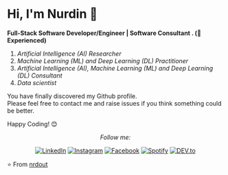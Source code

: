 # Hi, I'm Nurdin :chicken:

**Full-Stack Software Developer/Engineer | Software Consultant . (:robot: Experienced)**
1. *Artificial Intelligence (AI) Researcher*
2. *Machine Learning (ML) and Deep Learning (DL) Practitioner*
3. *Artificial Intelligence (AI), Machine Learning (ML) and Deep Learning (DL) Consultant* 
4. *Data scientist* 

You have finally discovered my Github profile. <br>
Please feel free to contact me and raise issues if you think something could be better.

Happy Coding! 😊

<div align="center">

<i>Follow me:</i><br>

<a href="https://www.linkedin.com/in/nrdout" target="_blank"><img src="https://img.shields.io/badge/LinkedIn-%230077B5.svg?&style=flat-square&logo=linkedin&logoColor=white" alt="LinkedIn"></a>
<a href="https://www.instagram.com/nrdout" target="_blank"><img src="https://img.shields.io/badge/Instagram-%23E4405F.svg?&style=flat-square&logo=instagram&logoColor=white" alt="Instagram"></a>
<a href="https://www.facebook.com/nrdout" target="_blank"><img src="https://img.shields.io/badge/Facebook-%231877F2.svg?&style=flat-square&logo=facebook&logoColor=white" alt="Facebook"></a>
<a href="https://open.spotify.com/user/nrdout" target="_blank"><img src="https://img.shields.io/badge/Spotify-%231ED760.svg?&style=flat-square&logo=spotify&logoColor=white" alt="Spotify"></a>
<a href="https://dev.to/nrdout" target="_blank"><img src="https://img.shields.io/badge/DEV-%230A0A0A.svg?&style=flat-square&logo=DEV.to&logoColor=white" alt="DEV.to"></a>

</div>


⭐ From [nrdout](https://github.com/nrdout)
